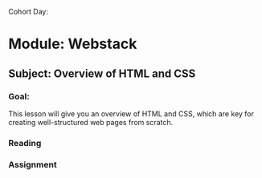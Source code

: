 Cohort Day:

# Module: Webstack

## Subject: Overview of HTML and CSS

### Goal:
This lesson will give you an overview of HTML and CSS, which are key for creating well-structured web pages from scratch.

### Reading


### Assignment
